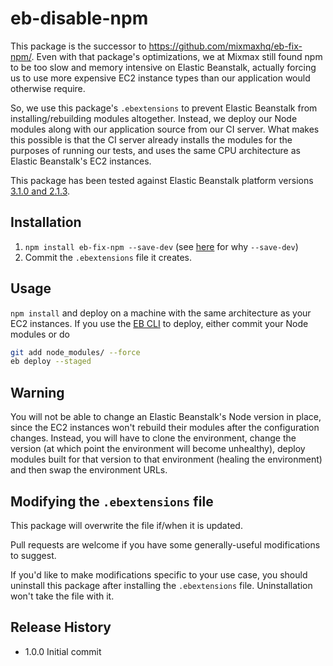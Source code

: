 # eb-disable-npm

This package is the successor to https://github.com/mixmaxhq/eb-fix-npm/.
Even with that package's optimizations, we at Mixmax still found npm to be too
slow and memory intensive on Elastic Beanstalk, actually forcing us to use more
expensive EC2 instance types than our application would otherwise require.

So, we use this package's `.ebextensions` to prevent Elastic Beanstalk from
installing/rebuilding modules altogether. Instead, we deploy our Node modules
along with our application source from our CI server. What makes this possible is
that the CI server already installs the modules for the purposes of running our
tests, and uses the same CPU architecture as Elastic Beanstalk's EC2 instances.

This package has been tested against Elastic Beanstalk platform versions
[3.1.0 and 2.1.3](http://docs.aws.amazon.com/elasticbeanstalk/latest/dg/platform-history-nodejs.html).

## Installation

1. `npm install eb-fix-npm --save-dev` (see [here](https://github.com/mixmaxhq/install-files/blob/master/README.md#installation) for why `--save-dev`)
2. Commit the `.ebextensions` file it creates.

## Usage

`npm install` and deploy on a machine with the same architecture as your EC2
instances. If you use the [EB CLI](http://docs.aws.amazon.com/elasticbeanstalk/latest/dg/eb-cli3.html)
to deploy, either commit your Node modules or do

```sh
git add node_modules/ --force
eb deploy --staged
```

## Warning

You will not be able to change an Elastic Beanstalk's Node version in place,
since the EC2 instances won't rebuild their modules after the configuration
changes. Instead, you will have to clone the environment, change the version
(at which point the environment will become unhealthy), deploy modules built for
that version to that environment (healing the environment) and then swap the
environment URLs.

## Modifying the `.ebextensions` file

This package will overwrite the file if/when it is updated.

Pull requests are welcome if you have some generally-useful modifications to
suggest.

If you'd like to make modifications specific to your use case, you should uninstall
this package after installing the `.ebextensions` file. Uninstallation won't take
the file with it.

## Release History

* 1.0.0 Initial commit
